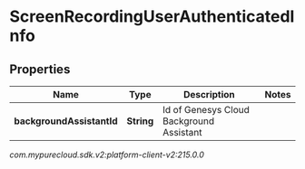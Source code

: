# ScreenRecordingUserAuthenticatedInfo


## Properties

| Name | Type | Description | Notes |
| ------------ | ------------- | ------------- | ------------- |
| **backgroundAssistantId** | **String** | Id of Genesys Cloud Background Assistant |  |




_com.mypurecloud.sdk.v2:platform-client-v2:215.0.0_
